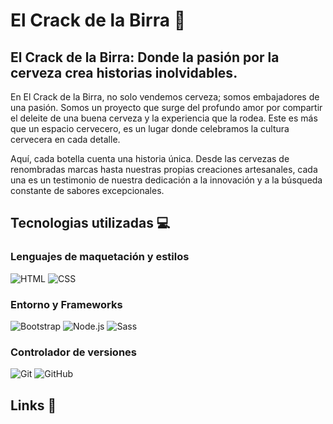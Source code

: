 # El Crack de la Birra 🍻

## El Crack de la Birra: Donde la pasión por la cerveza crea historias inolvidables.

En El Crack de la Birra, no solo vendemos cerveza; somos embajadores de una pasión. Somos un proyecto que surge del profundo amor por compartir el deleite de una buena cerveza y la experiencia que la rodea. Este es más que un espacio cervecero, es un lugar donde celebramos la cultura cervecera en cada detalle.

Aquí, cada botella cuenta una historia única. Desde las cervezas de renombradas marcas hasta nuestras propias creaciones artesanales, cada una es un testimonio de nuestra dedicación a la innovación y a la búsqueda constante de sabores excepcionales.


## Tecnologias utilizadas 💻

### Lenguajes de maquetación y estilos

![HTML](https://img.shields.io/badge/HTML5-E34F26?style=for-the-badge&logo=html5&logoColor=white) ![CSS](https://img.shields.io/badge/CSS3-1572B6?style=for-the-badge&logo=css3&logoColor=white)


### Entorno y Frameworks

![Bootstrap](https://img.shields.io/badge/Bootstrap-563D7C?style=for-the-badge&logo=bootstrap&logoColor=white) ![Node.js](https://img.shields.io/badge/Node.js-43853D?style=for-the-badge&logo=node.js&logoColor=white) ![Sass](https://img.shields.io/badge/Sass-CC6699?style=for-the-badge&logo=sass&logoColor=white)


### Controlador de versiones

![Git](https://img.shields.io/badge/Git-F05032?style=for-the-badge&logo=git&logoColor=white) ![GitHub](https://img.shields.io/badge/GitHub-181717?style=for-the-badge&logo=github&logoColor=white)


## Links 🔗

